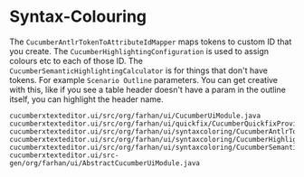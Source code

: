 # Syntax-Colouring

The `CucumberAntlrTokenToAttributeIdMapper` maps tokens to custom ID that you create.
The `CucumberHighlightingConfiguration` is used to assign colours etc to each of those ID.
The `CucumberSemanticHighlightingCalculator` is for things that don't have tokens. For example `Scenario Outline` parameters.
You can get creative with this, like if you see a table header doesn't have a param in the outline itself, you can highlight the header name.

```
cucumberxtexteditor.ui/src/org/farhan/ui/CucumberUiModule.java
cucumberxtexteditor.ui/src/org/farhan/ui/quickfix/CucumberQuickfixProvider.java
cucumberxtexteditor.ui/src/org/farhan/ui/syntaxcoloring/CucumberAntlrTokenToAttributeIdMapper.java
cucumberxtexteditor.ui/src/org/farhan/ui/syntaxcoloring/CucumberHighlightingConfiguration.java
cucumberxtexteditor.ui/src/org/farhan/ui/syntaxcoloring/CucumberSemanticHighlightingCalculator.java
cucumberxtexteditor.ui/src-gen/org/farhan/ui/AbstractCucumberUiModule.java
```
